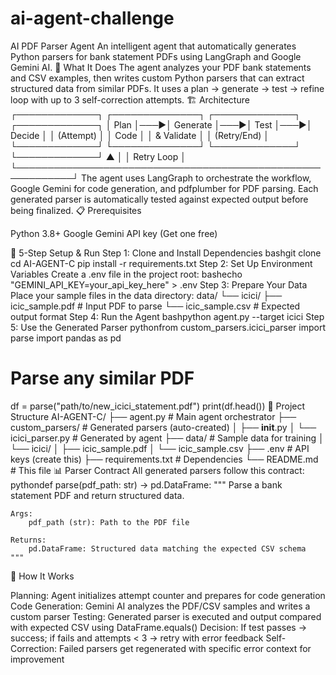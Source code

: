 # ai-agent-challenge
AI PDF Parser Agent
An intelligent agent that automatically generates Python parsers for bank statement PDFs using LangGraph and Google Gemini AI.
🎯 What It Does
The agent analyzes your PDF bank statements and CSV examples, then writes custom Python parsers that can extract structured data from similar PDFs. It uses a plan → generate → test → refine loop with up to 3 self-correction attempts.
🏗️ Architecture
┌─────────────┐    ┌──────────────┐    ┌─────────────┐    ┌─────────────┐
│    Plan     │───▶│  Generate    │───▶│    Test     │───▶│   Decide    │
│  (Attempt)  │    │    Code      │    │  & Validate │    │ (Retry/End) │
└─────────────┘    └──────────────┘    └─────────────┘    └─────────────┘
       ▲                                                           │
       │                        Retry Loop                        │
       └───────────────────────────────────────────────────────────┘
The agent uses LangGraph to orchestrate the workflow, Google Gemini for code generation, and pdfplumber for PDF parsing. Each generated parser is automatically tested against expected output before being finalized.
📋 Prerequisites

Python 3.8+
Google Gemini API key (Get one free)

🚀 5-Step Setup & Run
Step 1: Clone and Install Dependencies
bashgit clone <your-repo>
cd AI-AGENT-C
pip install -r requirements.txt
Step 2: Set Up Environment Variables
Create a .env file in the project root:
bashecho "GEMINI_API_KEY=your_api_key_here" > .env
Step 3: Prepare Your Data
Place your sample files in the data directory:
data/
└── icici/
    ├── icic_sample.pdf    # Input PDF to parse
    └── icic_sample.csv    # Expected output format
Step 4: Run the Agent
bashpython agent.py --target icici
Step 5: Use the Generated Parser
pythonfrom custom_parsers.icici_parser import parse
import pandas as pd

# Parse any similar PDF
df = parse("path/to/new_icici_statement.pdf")
print(df.head())
📁 Project Structure
AI-AGENT-C/
├── agent.py              # Main agent orchestrator
├── custom_parsers/       # Generated parsers (auto-created)
│   ├── __init__.py
│   └── icici_parser.py   # Generated by agent
├── data/                 # Sample data for training
│   └── icici/
│       ├── icic_sample.pdf
│       └── icic_sample.csv
├── .env                  # API keys (create this)
├── requirements.txt      # Dependencies
└── README.md            # This file
📊 Parser Contract
All generated parsers follow this contract:
pythondef parse(pdf_path: str) -> pd.DataFrame:
    """
    Parse a bank statement PDF and return structured data.
    
    Args:
        pdf_path (str): Path to the PDF file
        
    Returns:
        pd.DataFrame: Structured data matching the expected CSV schema
    """
🔧 How It Works

Planning: Agent initializes attempt counter and prepares for code generation
Code Generation: Gemini AI analyzes the PDF/CSV samples and writes a custom parser
Testing: Generated parser is executed and output compared with expected CSV using DataFrame.equals()
Decision: If test passes → success; if fails and attempts < 3 → retry with error feedback
Self-Correction: Failed parsers get regenerated with specific error context for improvement
